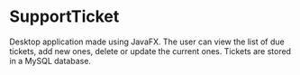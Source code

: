 # SupportTicket

Desktop application made using JavaFX. The user can view the list of due tickets, add new ones, delete or update the current ones. 
Tickets are stored in a MySQL database.
